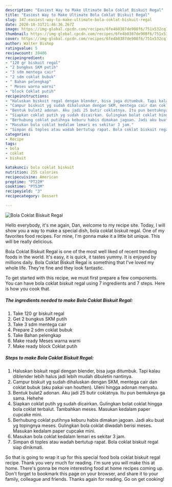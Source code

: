 ```yaml
---
description: "Easiest Way to Make Ultimate Bola Coklat Biskuit Regal"
title: "Easiest Way to Make Ultimate Bola Coklat Biskuit Regal"
slug: 347-easiest-way-to-make-ultimate-bola-coklat-biskuit-regal
date: 2020-10-31T21:46:36.267Z
image: https://img-global.cpcdn.com/recipes/6fe4b8387de908f6/751x532cq70/bola-coklat-biskuit-regal-foto-resep-utama.jpg
thumbnail: https://img-global.cpcdn.com/recipes/6fe4b8387de908f6/751x532cq70/bola-coklat-biskuit-regal-foto-resep-utama.jpg
cover: https://img-global.cpcdn.com/recipes/6fe4b8387de908f6/751x532cq70/bola-coklat-biskuit-regal-foto-resep-utama.jpg
author: Walter Bishop
ratingvalue: 5
reviewcount: 39406
recipeingredient:
- "120 gr biskuit regal"
- "2 bungkus SKM putih"
- "3 sdm mentega cair"
- "2 sdm coklat bubuk"
- " Bahan pelengkap"
- " Meses warna warni"
- "block Coklat putih"
recipeinstructions:
- "Haluskan biskuit regal dengan blender, bisa juga ditumbuk. Tapi kalau diblender lebih halus jadi lebih mudah dibuletin nantinya."
- "Campur biskuit yg sudah dihaluskan dengan SKM, mentega cair dan coklat bubuk (aku pakai van houtten). Uleni hingga adonan menyatu."
- "Bentuk bulat2 adonan. Aku jadi 25 butir coklatnya. Itu pun bentuknya ga sama. Hehehe"
- "Siapkan coklat putih yg sudah dicairkan. Gulingkan bolat coklat hingga bola coklat terbalut. Tambahkan meses. Masukan kedalam paper cupcake mini."
- "Berhubung coklat putihnya keburu habis dimakan jagoan. Jadi aku buat yg topingnya meses. Gulingkan bola coklat diwadah berisi meses. Masukan kedalam paper cupcake mini."
- "Masukan bola coklat kedalam lemari es sekitar 3 jam."
- "Simpan di toples atau wadah bertutup rapat. Bola coklat biskuit regal siap dinikmati."
categories:
- Recipe
tags:
- bola
- coklat
- biskuit

katakunci: bola coklat biskuit 
nutrition: 255 calories
recipecuisine: American
preptime: "PT22M"
cooktime: "PT53M"
recipeyield: "3"
recipecategory: Dessert

---
```



![Bola Coklat Biskuit Regal](https://img-global.cpcdn.com/recipes/6fe4b8387de908f6/751x532cq70/bola-coklat-biskuit-regal-foto-resep-utama.jpg)

Hello everybody, it's me again, Dan, welcome to my recipe site. Today, I will show you a way to make a special dish, bola coklat biskuit regal. One of my favorites food recipes. For mine, I'm gonna make it a little bit unique. This will be really delicious.

Bola Coklat Biskuit Regal is one of the most well liked of recent trending foods in the world. It's easy, it is quick, it tastes yummy. It is enjoyed by millions daily. Bola Coklat Biskuit Regal is something that I've loved my whole life. They're fine and they look fantastic.




To get started with this recipe, we must first prepare a few components. You can have bola coklat biskuit regal using 7 ingredients and 7 steps. Here is how you cook that.

<!--inarticleads1-->

##### The ingredients needed to make Bola Coklat Biskuit Regal:

1. Take 120 gr biskuit regal
1. Get 2 bungkus SKM putih
1. Take 3 sdm mentega cair
1. Prepare 2 sdm coklat bubuk
1. Take  Bahan pelengkap
1. Make ready  Meses warna warni
1. Make ready block Coklat putih




<!--inarticleads2-->

##### Steps to make Bola Coklat Biskuit Regal:

1. Haluskan biskuit regal dengan blender, bisa juga ditumbuk. Tapi kalau diblender lebih halus jadi lebih mudah dibuletin nantinya.
1. Campur biskuit yg sudah dihaluskan dengan SKM, mentega cair dan coklat bubuk (aku pakai van houtten). Uleni hingga adonan menyatu.
1. Bentuk bulat2 adonan. Aku jadi 25 butir coklatnya. Itu pun bentuknya ga sama. Hehehe
1. Siapkan coklat putih yg sudah dicairkan. Gulingkan bolat coklat hingga bola coklat terbalut. Tambahkan meses. Masukan kedalam paper cupcake mini.
1. Berhubung coklat putihnya keburu habis dimakan jagoan. Jadi aku buat yg topingnya meses. Gulingkan bola coklat diwadah berisi meses. Masukan kedalam paper cupcake mini.
1. Masukan bola coklat kedalam lemari es sekitar 3 jam.
1. Simpan di toples atau wadah bertutup rapat. Bola coklat biskuit regal siap dinikmati.




So that is going to wrap it up for this special food bola coklat biskuit regal recipe. Thank you very much for reading. I'm sure you will make this at home. There's gonna be more interesting food at home recipes coming up. Don't forget to bookmark this page on your browser, and share it to your family, colleague and friends. Thanks again for reading. Go on get cooking!
